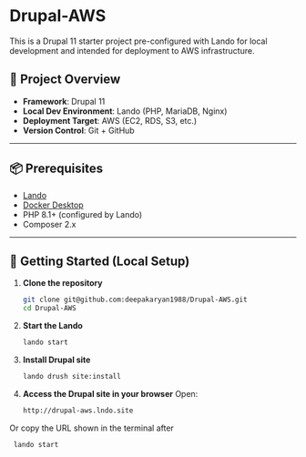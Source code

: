 # Drupal-AWS

This is a Drupal 11 starter project pre-configured with Lando for local development and intended for deployment to AWS infrastructure.

## 🔧 Project Overview

- **Framework**: Drupal 11
- **Local Dev Environment**: Lando (PHP, MariaDB, Nginx)
- **Deployment Target**: AWS (EC2, RDS, S3, etc.)
- **Version Control**: Git + GitHub

---

## 📦 Prerequisites

- [Lando](https://docs.lando.dev/basics/installation.html)
- [Docker Desktop](https://www.docker.com/products/docker-desktop/)
- PHP 8.1+ (configured by Lando)
- Composer 2.x

---

## 🚀 Getting Started (Local Setup)

1. **Clone the repository**
   ```bash
   git clone git@github.com:deepakaryan1988/Drupal-AWS.git
   cd Drupal-AWS
2. **Start the Lando**
   ```bash
   lando start
3. **Install Drupal site**
   ```bash
   lando drush site:install
4. **Access the Drupal site in your browser**
  Open:
   ```bash
   http://drupal-aws.lndo.site

  Or copy the URL shown in the terminal after
  ```bash
   lando start
